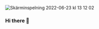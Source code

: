 
![Skärminspelning 2022-06-23 kl  13 12 02](https://user-images.githubusercontent.com/67381660/175291532-f4c1d975-185b-4b18-8152-74cb18b6fa8d.gif)

### Hi there 👋
<!--
**ImanRS1/ImanRS1** is a ✨ _special_ ✨ repository because its `README.md` (this file) appears on your GitHub profile.

Here are some ideas to get you started:

- 🔭 I’m currently working on ...
- 🌱 I’m currently learning ...
- 👯 I’m looking to collaborate on ...
- 🤔 I’m looking for help with ...
- 💬 Ask me about ...
- 📫 How to reach me: ...
- 😄 Pronouns: ...
- ⚡ Fun fact: ...
-->
